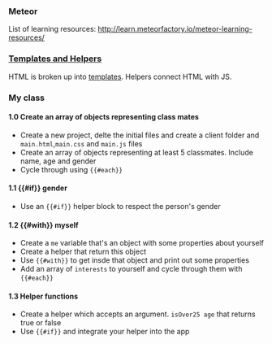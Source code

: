 ### Meteor ###

List of learning resources: http://learn.meteorfactory.io/meteor-learning-resources/

### [Templates and Helpers](https://book.discovermeteor.com/chapter/templates) ###
HTML is broken up into [templates](http://docs.meteor.com/#/basic/defining-templates). Helpers connect HTML with JS.

### My class ###

#### 1.0 Create an array of objects representing class mates ####
* Create a new project, delte the initial files and create a client folder and `main.html`,`main.css` and `main.js` files
* Create an array of objects representing at least 5 classmates. Include name, age and gender
* Cycle through using `{{#each}}`

#### 1.1 {{#if}} gender ####
* Use an `{{#if}}` helper block to respect the person's gender

#### 1.2 {{#with}} myself ####
* Create a `me` variable that's an object with some properties about yourself
* Create a helper that return this object
* Use `{{#with}}` to get insde that object and print out some properties
* Add an array of `interests` to yourself and cycle through them with `{{#each}}`

#### 1.3 Helper functions ####
* Create a helper which accepts an argument. `isOver25 age` that returns true or false
* Use `{{#if}}` and integrate your helper into the app

